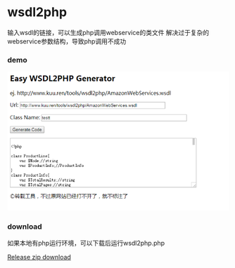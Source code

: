 # wsdl2php
输入wsdl的链接，可以生成php调用webservice的类文件
解决过于复杂的webservice参数结构，导致php调用不成功

### demo
![demo](demo.png)

### download
如果本地有php运行环境，可以下载后运行wsdl2php.php

[Release zip download](https://github.com/yezige/wsdl2php/releases)
